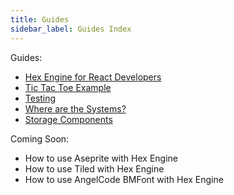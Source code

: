 ```yaml
---
title: Guides
sidebar_label: Guides Index
---
```


Guides:

- [Hex Engine for React Developers](/docs/hex-engine-for-react-devs)
- [Tic Tac Toe Example](/docs/tic-tac-toe-example)
- [Testing](/docs/testing)
- [Where are the Systems?](/docs/systems)
- [Storage Components](/docs/storage-components)

Coming Soon:

- How to use Aseprite with Hex Engine
- How to use Tiled with Hex Engine
- How to use AngelCode BMFont with Hex Engine
